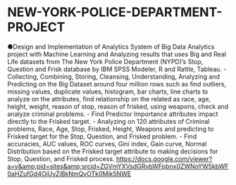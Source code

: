 # NEW-YORK-POLICE-DEPARTMENT-PROJECT
●Design and Implementation of Analytics System of Big Data Analytics project with Machine Learning and Analyzing results that uses Big and Real Life datasets from The New York Police Department (NYPD)’s Stop, Question and Frisk database by IBM SPSS Modeler, R and Rattle, Tableau.          -  Collecting, Combining, Storing, Cleansing, Understanding, Analyzing and Predicting on the Big Dataset around four million rows such as find outliers, missing values, duplicate values, histogram, bar charts, line charts to analyze on the attributes, find relationship on the related as race, age, height, weight, reason of stop, reason of frisked, using weapons, check and analyze criminal problems.        -  Find Predictor Importance attributes impact directly to the Frisked target.        -  Analyzing on 120 attributes of Criminal problems, Race, Age, Stop, Frisked, Height, Weapons and predicting to Frisked target for the Stop, Question, and Frisked problem.       -  Find accuracies, AUC values, ROC curves, Gini index, Gain curve, Normal Distribution based on the Frisked target attribute to making decisions for Stop, Question, and Frisked process. https://docs.google.com/viewer?a=v&amp;pid=sites&amp;srcid=ZGVmYXVsdGRvbWFpbnx0ZWNoYW5kbWF0aHZufGd4OjUyZjBkNmQyOTk0Mjk5NWE
